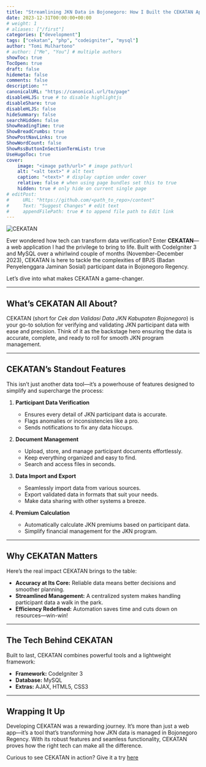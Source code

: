 ```yaml
---
title: "Streamlining JKN Data in Bojonegoro: How I Built the CEKATAN App with CodeIgniter and MySQL"
date: 2023-12-31T00:00:00+00:00
# weight: 1
# aliases: ["/first"]
categories: ["development"]
tags: ["cekatan", "php", "codeigniter", "mysql"]
author: "Tomi Mulhartono"
# author: ["Me", "You"] # multiple authors
showToc: true
TocOpen: true
draft: false
hidemeta: false
comments: false
description: ""
canonicalURL: "https://canonical.url/to/page"
disableHLJS: true # to disable highlightjs
disableShare: true
disableHLJS: false
hideSummary: false
searchHidden: false
ShowReadingTime: true
ShowBreadCrumbs: true
ShowPostNavLinks: true
ShowWordCount: false
ShowRssButtonInSectionTermList: true
UseHugoToc: true
cover:
    image: "<image path/url>" # image path/url
    alt: "<alt text>" # alt text
    caption: "<text>" # display caption under cover
    relative: false # when using page bundles set this to true
    hidden: true # only hide on current single page
# editPost:
#     URL: "https://github.com/<path_to_repo>/content"
#     Text: "Suggest Changes" # edit text
#     appendFilePath: true # to append file path to Edit link
---
```


![CEKATAN](/images/cekatan.png)

Ever wondered how tech can transform data verification? Enter **CEKATAN**—a web application I had the privilege to bring to life. Built with CodeIgniter 3 and MySQL over a whirlwind couple of months (November–December 2023), CEKATAN is here to tackle the complexities of BPJS (Badan Penyelenggara Jaminan Sosial) participant data in Bojonegoro Regency.

Let’s dive into what makes CEKATAN a game-changer.

---

## What’s CEKATAN All About?

CEKATAN (short for *Cek dan Validasi Data JKN Kabupaten Bojonegoro*) is your go-to solution for verifying and validating JKN participant data with ease and precision. Think of it as the backstage hero ensuring the data is accurate, complete, and ready to roll for smooth JKN program management.

---

## CEKATAN’s Standout Features

This isn’t just another data tool—it’s a powerhouse of features designed to simplify and supercharge the process:

1. **Participant Data Verification**

    - Ensures every detail of JKN participant data is accurate.
    - Flags anomalies or inconsistencies like a pro.
    - Sends notifications to fix any data hiccups.

2. **Document Management**

    - Upload, store, and manage participant documents effortlessly.
    - Keep everything organized and easy to find.
    - Search and access files in seconds.

3. **Data Import and Export**

    - Seamlessly import data from various sources.
    - Export validated data in formats that suit your needs.
    - Make data sharing with other systems a breeze.

4. **Premium Calculation**

    - Automatically calculate JKN premiums based on participant data.
    - Simplify financial management for the JKN program.

---

## Why CEKATAN Matters

Here’s the real impact CEKATAN brings to the table:

- **Accuracy at Its Core:** Reliable data means better decisions and smoother planning.
- **Streamlined Management:** A centralized system makes handling participant data a walk in the park.
- **Efficiency Redefined:** Automation saves time and cuts down on resources—win-win!

---

## The Tech Behind CEKATAN

Built to last, CEKATAN combines powerful tools and a lightweight framework:

- **Framework:** CodeIgniter 3
- **Database:** MySQL
- **Extras:** AJAX, HTML5, CSS3

---

## Wrapping It Up

Developing CEKATAN was a rewarding journey. It’s more than just a web app—it’s a tool that’s transforming how JKN data is managed in Bojonegoro Regency. With its robust features and seamless functionality, CEKATAN proves how the right tech can make all the difference.

Curious to see CEKATAN in action? Give it a try [here](https://cekatan.bojonegoro.com/)